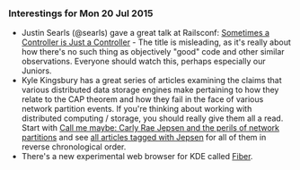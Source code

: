 ### Interestings for Mon 20 Jul 2015

- Justin Searls (@searls) gave a great talk at Railsconf: [Sometimes a Controller is Just a Controller](https://www.youtube.com/watch?v=MSgR-hJjdTo) - The title is misleading, as it's really about how there's no such thing as objectively "good" code and other similar observations. Everyone should watch this, perhaps especially our Juniors.
- Kyle Kingsbury has a great series of articles examining the claims that various distributed data storage engines make pertaining to how they relate to the CAP theorem and how they fail in the face of various network partition events.  If you're thinking about working with distributed computing / storage, you should really give them all a read.  Start with [Call me maybe: Carly Rae Jepsen and the perils of network partitions](https://aphyr.com/posts/281-call-me-maybe-carly-rae-jepsen-and-the-perils-of-network-partitions) and see [all articles tagged with Jepsen](https://aphyr.com/tags/jepsen) for all of them in reverse chronological order.
- There's a new experimental web browser for KDE called [Fiber](https://kver.wordpress.com/2015/07/02/fiber-ui-experiments-conclusion/). 
